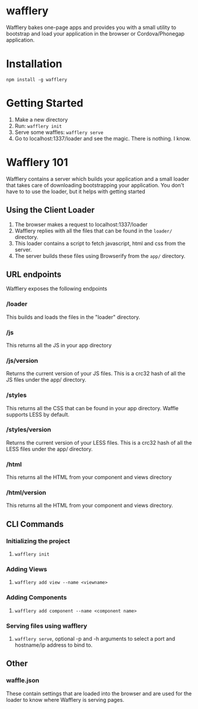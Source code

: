 wafflery
========

Wafflery bakes one-page apps and provides you with a small utility to bootstrap and load your application in the browser or Cordova/Phonegap application.

# Installation
`npm install -g wafflery`

# Getting Started
1. Make a new directory
2. Run: `wafflery init`
3. Serve some waffles: `wafflery serve`
4. Go to localhost:1337/loader and see the magic. There is nothing. I know.

# Wafflery 101

Wafflery contains a server which builds your application and a small loader that takes care of downloading bootstrapping your application. You don't have to to use the loader, but it helps with getting started

## Using the Client Loader

1. The browser makes a request to localhost:1337/loader
2. Wafflery replies with all the files that can be found in the `loader/` directory.
3. This loader contains a script to fetch javascript, html and css from the server.
4. The server builds these files using Browserify from the `app/` directory.

## URL endpoints

Wafflery exposes the following endpoints

### /loader

This builds and loads the files in the "loader" directory. 

### /js

This returns all the JS in your app directory

### /js/version

Returns the current version of your JS files. This is a crc32 hash of all the JS files under the app/ directory.

### /styles

This returns all the CSS that can be found in your app directory. Waffle supports LESS by default.

### /styles/version

Returns the current version of your LESS files. This is a crc32 hash of all the LESS files under the app/ directory.

### /html

This returns all the HTML from your component and views directory

### /html/version

This returns all the HTML from your component and views directory.

## CLI Commands

### Initializing the project
1. `wafflery init`

### Adding Views
1. `wafflery add view --name <viewname>`

### Adding Components
1. `wafflery add component --name <component name>`

### Serving files using wafflery
1. `wafflery serve`, optional -p and -h arguments to select a port and hostname/ip address to bind to.

## Other

### waffle.json
These contain settings that are loaded into the browser and are used for the loader to know where Wafflery is serving pages.